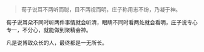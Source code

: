 >荀子说耳不两听而聪，目不两视而明，庄子称用志不纷，乃凝于神。

荀子说耳朵不同时听两件事情就会听清，眼睛不同时看两处就会看明，庄子说专心专一，不分心，就能做到聚精会神。

凡是说博取众长的人，最终都是一无所长。